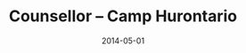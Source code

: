 ---
title: Counsellor – Camp Hurontario
eventType: job
date: 2014-05-01
thumbnail: hurontario
thumbnailExt: jpg
blurb: Worked with many different age groups from six to fourteen years old, and gained experience in working with people of different ability levels and interests.
---